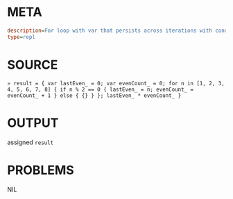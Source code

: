 # META
~~~ini
description=For loop with var that persists across iterations with conditional updates
type=repl
~~~
# SOURCE
~~~roc
» result = { var lastEven_ = 0; var evenCount_ = 0; for n in [1, 2, 3, 4, 5, 6, 7, 8] { if n % 2 == 0 { lastEven_ = n; evenCount_ = evenCount_ + 1 } else { {} } }; lastEven_ * evenCount_ }
~~~
# OUTPUT
assigned `result`
# PROBLEMS
NIL
